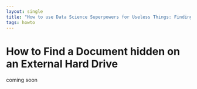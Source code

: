 ```yaml
---
layout: single
title: "How to use Data Science Superpowers for Useless Things: Finding a document hidden on an external hard drive"
tags: howto
---
```


# How to Find a Document hidden on an External Hard Drive 

coming soon 